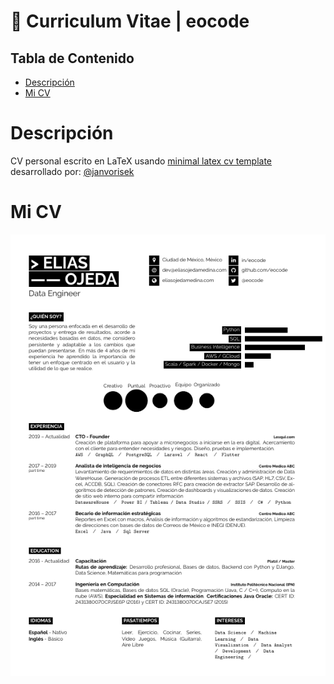 # :page_with_curl: Curriculum Vitae | eocode<!-- omit in toc -->

## Tabla de Contenido<!-- omit in toc -->
- [Descripción](#descripci%c3%b3n)
- [Mi CV](#mi-cv)

# Descripción

CV personal escrito en LaTeX usando  [minimal latex cv template](https://github.com/janvorisek/minimal-latex-cv) desarrollado por: [@janvorisek](https://github.com/janvorisek)

# Mi CV
<div align="center">
  <img src="cvscreenshot.png">
</div>